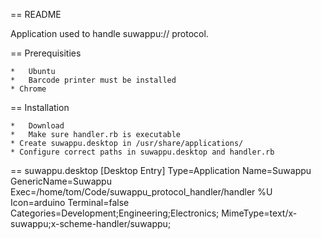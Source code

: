 == README

Application used to handle suwappu:// protocol.


== Prerequisities

	*	Ubuntu
	*	Barcode printer must be installed
	* Chrome


== Installation

	*	Download
	*	Make sure handler.rb is executable
	* Create suwappu.desktop in /usr/share/applications/
	* Configure correct paths in suwappu.desktop and handler.rb


== suwappu.desktop
	[Desktop Entry]
	Type=Application
	Name=Suwappu
	GenericName=Suwappu
	Exec=/home/tom/Code/suwappu_protocol_handler/handler %U
	Icon=arduino
	Terminal=false
	Categories=Development;Engineering;Electronics;
	MimeType=text/x-suwappu;x-scheme-handler/suwappu;
